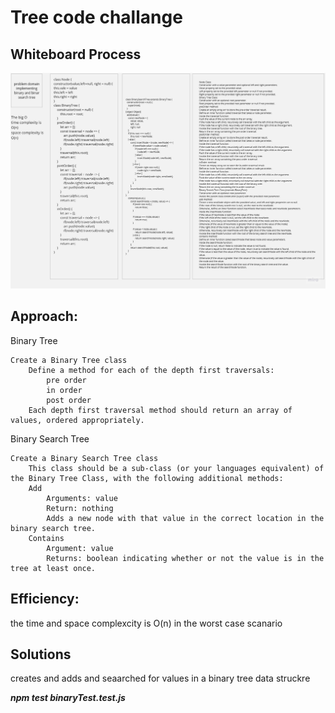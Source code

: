 # Tree code challange
## Whiteboard Process
![Example Image](./img/Product%20Roadmaps(15).jpg)


## Approach:


Binary Tree

    Create a Binary Tree class
        Define a method for each of the depth first traversals:
            pre order
            in order
            post order
        Each depth first traversal method should return an array of values, ordered appropriately.

Binary Search Tree

    Create a Binary Search Tree class
        This class should be a sub-class (or your languages equivalent) of the Binary Tree Class, with the following additional methods:
        Add
            Arguments: value
            Return: nothing
            Adds a new node with that value in the correct location in the binary search tree.
        Contains
            Argument: value
            Returns: boolean indicating whether or not the value is in the tree at least once.



## Efficiency:

the time and space complexcity is O(n) in the worst case scanario
## Solutions 

creates and adds and seaarched for values in a binary tree data struckre


***npm test binaryTest.test.js***